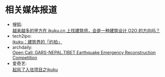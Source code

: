 # 相关媒体报道

* 搜狐:   
[越来越多的甲方在 ikuku.cn 上找建筑师，会是一种建筑设计 O2O 的方向吗？](http://mt.sohu.com/20150423/n411741902.shtml)
* tech2ipo:  
[ikuku：建筑界的「约拍」](http://tech2ipo.com/89537)
* archdaily:  
[Open Call: GARS-NEPAL.TIBET Earthquake Emergency Reconstruction Competition](http://www.archdaily.com/640481/open-call-gars-nepal-tibet-earthquake-emergency-reconstruction-competition)
* 爱奇艺:  
 [起风了入驻项目之ikuku](http://www.iqiyi.com/w_19rtke3hpp.html)

